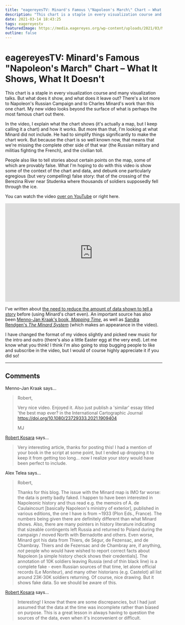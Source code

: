 ```yaml
---
title: "eagereyesTV: Minard's Famous \"Napoleon's March\" Chart – What It Shows, What It Doesn't"
description: "This chart is a staple in every visualization course and many visualization talks. But what does it show, and what does it leave out? There's a lot more to Napoleon's Russian Campaign and to Charles Minard's work than this one chart. My new video looks beyond the surface of what is perhaps the most famous chart out there."
date: 2021-03-14 18:43:25
tags: eagereyestv
featuredImage: https://media.eagereyes.org/wp-content/uploads/2021/03/Minard-Thumbnail-3.jpg
outline: false
---
```


# eagereyesTV: Minard's Famous "Napoleon's March" Chart – What It Shows, What It Doesn't

This chart is a staple in every visualization course and many visualization talks. But what does it show, and what does it leave out? There's a lot more to Napoleon's Russian Campaign and to Charles Minard's work than this one chart. My new video looks beyond the surface of what is perhaps the most famous chart out there.

In the video, I explain what the chart shows (it's actually a map, but I keep calling it a chart) and how it works. But more than that, I'm looking at what Minard did not include. He had to simplify things significantly to make the chart work. But because the chart is so well known now, that means that we're missing the complete other side of that war (the Russian military and militias fighting the French), and the civilian toll.

People also like to tell stories about certain points on the map, some of which are provably false. What I'm hoping to do with this video is show some of the context of the chart and data, and debunk one particularly egregious (but very compelling) false story: that of the crossing of the Berezina River near Studenka where thousands of soldiers supposedly fell through the ice.

You can watch the video <a href="https://youtu.be/hlb1uM_SOcE">over on YouTube</a> or right here.

<p align="center"><iframe width="560" height="315" src="https://www.youtube.com/embed/hlb1uM_SOcE?si=7YwdwM7Ugrqh3Blj" title="YouTube video player" frameborder="0" allow="accelerometer; autoplay; clipboard-write; encrypted-media; gyroscope; picture-in-picture; web-share" allowfullscreen></iframe></p>

I've written about <a href="/journalism/storytelling-minard-vs-nightingale" data-type="post">the need to reduce the amount of data shown to tell a story</a> before (using Minard's chart even). An important source has also been <a href="/blog/2014/review-kraak-mapping-time" data-type="post" data-id="8241">Menno-Jan Kraak's book, <em>Mapping Time</em></a>, as well as <a href="https://sandrarendgen.wordpress.com/2018/06/20/new-book-the-minard-system-fall-2018/">Sandra Rendgen's <em>The Minard System</em></a> (which makes an appearance in the video).

I have changed the format of my videos slightly and picked new music for the intro and outro (there's also a little Easter egg at the very end). Let me know what you think! I think I'm also going to stop bugging people to like and subscribe in the video, but I would of course highly appreciate it if you did so!


<PostedBy />


<aside class="comments">

---
## Comments

Menno-Jan Kraak says…
>	Robert,
>	
>	Very nice video. Enjoyed it. Also just publish a 'similar' essay titled 'the best map ever? in the International Cartographic Journal https://doi.org/10.1080/23729333.2021.1909404
>	
>	MJ

<a href="/about" rel="nofollow noopener" target="_blank">Robert Kosara</a> says…
>	Very interesting article, thanks for posting this! I had a mention of your book in the script at some point, but I ended up dropping it to keep it from getting too long… now I realize your story would have been perfect to include.

Alex Telea says…
>	Robert,
>	
>	Thanks for this blog. The issue with the Minard map is IMO far worse: the data is pretty badly faked. I happen to have been interested in Napoleonic history and thus read e.g. the memoirs of A. de Caulaincourt [basically Napoleon's ministry of exterior], published in various editions, the one I have is from ~1933 (Plon Eds., France). The numbers being given there are definitely different than what Minard shows. Also, there are many pointers in history literature indicating that sizeable contingents left Russia and returned to Poland during the campaign / moved North with Bernadotte and others. Even worse, Minard got his data from Thiers, de Ségur, de Fezensac, and de Chambray. Thiers and de Fezensac and de Chambray are, if anything, _not_ people who would have wished to report correct facts about Napoleon [a simple history check shows their credentials]. The annotation of 10K soldiers leaving Russia (end of thin black line) is a complete fake - even Russian sources of that time, let alone official records (Le Moniteur), and many other historians (e.g. Castelot) all list around 23K-30K soldiers returning. 
>	Of course, nice drawing. But it shows fake data. So we should be aware of this.

<a href="/about" rel="nofollow noopener" target="_blank">Robert Kosara</a> says…
>	Interesting! I know that there are some discrepancies, but I had just assumed that the data at the time was incomplete rather than biased on purpose. This is a great lesson in always having to question the sources of the data, even when it's inconvenient or difficult.

</aside>

